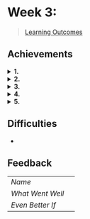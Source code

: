 # Week 3: 

> [Learning Outcomes](https://learn.foundersandcoders.com/course/syllabus/developer/week02-project02-chatbot/learning-outcomes/)

## Achievements

<details>
<summary><strong>1. </strong></summary>

---

>

```js
    
```

---

</details>

<details>
<summary><strong>2. </strong></summary>

---

> 

```js
    
```

</details>

<details>
<summary><strong>3. </strong></summary>

---

```json
    
```

---

</details>

<details>
<summary><strong>4. </strong></summary>

---

> 

```js
    
```

---

</details>

<details>
<summary><strong>5. </strong></summary>

---

> 

---

</details>

## Difficulties

- 

## Feedback

|                  |                         |
| ---------------- | ----------------------- |
| *Name*           |                         |
| *What Went Well* |                         |
| *Even Better If* |                         |
